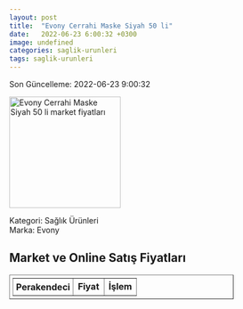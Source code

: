 ```yaml
---
layout: post
title:  "Evony Cerrahi Maske Siyah 50 li"
date:   2022-06-23 6:00:32 +0300
image: undefined
categories: saglik-urunleri
tags: saglik-urunleri
---
```


Son Güncelleme: 2022-06-23 9:00:32

<img src="undefined" width="200" alt="Evony Cerrahi Maske Siyah 50 li market fiyatları" />

Kategori: Sağlık Ürünleri
<br />
Marka: Evony

<h2>Market ve Online Satış Fiyatları</h2>

<table border="1" style="padding: 5px;width:80%;">
  <tr>
    <td style="padding: 5px;"><strong>Perakendeci</strong></td>
    <td><strong>Fiyat</strong></td>
    <td><strong>İşlem</strong></td>
  </tr>
  
</table>

